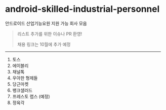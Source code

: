 # android-skilled-industrial-personnel

안드로이드 산업기능요원 지원 가능 회사 모음

> 리스트 추가를 위한 이슈나 PR 환영!
>
> 채용 링크는 10월에 추가 예정

---

1. 토스
2. 에이블리
3. 채널톡
4. 우아한 형제들
5. 당근마켓
6. 뱅크샐러드
7. 프레스토 랩스 (예정)
8. 정육각
